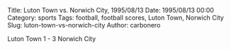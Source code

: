 Title: Luton Town vs. Norwich City, 1995/08/13
Date: 1995/08/13 00:00
Category: sports
Tags: football, football scores, Luton Town, Norwich City
Slug: luton-town-vs-norwich-city
Author: carbonero


Luton Town 1 - 3 Norwich City
